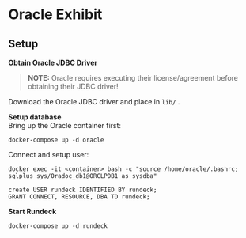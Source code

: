 Oracle Exhibit
==============

## Setup

**Obtain Oracle JDBC Driver**  
> **NOTE:** Oracle requires executing their license/agreement before obtaining their JDBC driver!

Download the Oracle JDBC driver and place in `lib/` .

**Setup database**  
Bring up the Oracle container first:
```
docker-compose up -d oracle
```

Connect and setup user:
```
docker exec -it <container> bash -c "source /home/oracle/.bashrc; sqlplus sys/Oradoc_db1@ORCLPDB1 as sysdba"

create USER rundeck IDENTIFIED BY rundeck;
GRANT CONNECT, RESOURCE, DBA TO rundeck;
```

**Start Rundeck**
```
docker-compose up -d rundeck
```